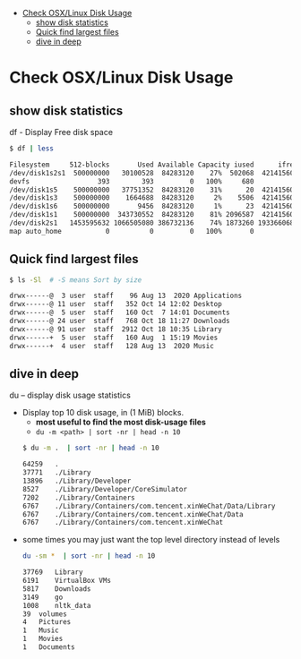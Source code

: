 [](...menustart)

- [Check OSX/Linux Disk Usage](#16309df300bdf0d160ce0d2c3ba81760)
    - [show disk statistics](#43966914cb91fad4e91935063f885044)
    - [Quick find largest files](#738abd9a763d86132b17a478f1a858d4)
    - [dive in deep](#9e34b361cb37f29a1853787b7b35032b)

[](...menuend)


<h2 id="16309df300bdf0d160ce0d2c3ba81760"></h2>

# Check OSX/Linux Disk Usage


<h2 id="43966914cb91fad4e91935063f885044"></h2>

## show disk statistics

df - Display Free disk space

```bash
$ df | less

Filesystem     512-blocks       Used Available Capacity iused      ifree %iused  Mounted on
/dev/disk1s2s1  500000000   30100528  84283120    27%  502068  421415600    0%   /
devfs                 393        393         0   100%     680          0  100%   /dev
/dev/disk1s5    500000000   37751352  84283120    31%      20  421415600    0%   /System/Volumes/VM
/dev/disk1s3    500000000    1664688  84283120     2%    5506  421415600    0%   /System/Volumes/Preboot
/dev/disk1s6    500000000       9456  84283120     1%      23  421415600    0%   /System/Volumes/Update
/dev/disk1s1    500000000  343730552  84283120    81% 2096587  421415600    0%   /System/Volumes/Data
/dev/disk2s1   1453595632 1066505080 386732136    74% 1873260 1933660680    0%   /Volumes/WORK
map auto_home           0          0         0   100%       0          0  100%   /System/Volumes/Data/home
```


<h2 id="738abd9a763d86132b17a478f1a858d4"></h2>

## Quick find largest files

```bash
$ ls -Sl  # -S means Sort by size

drwx------@  3 user  staff    96 Aug 13  2020 Applications
drwx------@ 11 user  staff   352 Oct 14 12:02 Desktop
drwx------@  5 user  staff   160 Oct  7 14:01 Documents
drwx------@ 24 user  staff   768 Oct 18 11:27 Downloads
drwx------@ 91 user  staff  2912 Oct 18 10:35 Library
drwx------+  5 user  staff   160 Aug  1 15:19 Movies
drwx------+  4 user  staff   128 Aug 13  2020 Music
```

<h2 id="9e34b361cb37f29a1853787b7b35032b"></h2>

## dive in deep

du – display disk usage statistics


- Display top 10 disk usage, in (1 MiB) blocks.
    - **most useful to find the most disk-usage files**
    - `du -m <path> | sort -nr | head -n 10`
    ```bash
    $ du -m .  | sort -nr | head -n 10                                                                                                                              130 ↵

    64259	.
    37771	./Library
    13896	./Library/Developer
    8527	./Library/Developer/CoreSimulator
    7202	./Library/Containers
    6767	./Library/Containers/com.tencent.xinWeChat/Data/Library
    6767	./Library/Containers/com.tencent.xinWeChat/Data
    6767	./Library/Containers/com.tencent.xinWeChat
    ```
- some times you may just want the top level directory instead of levels
    ```bash
    du -sm *  | sort -nr | head -n 10                                                                                                                             130 ↵

    37769	Library
    6191	VirtualBox VMs
    5817	Downloads
    3149	go
    1008	nltk_data
    39	volumes
    4	Pictures
    1	Music
    1	Movies
    1	Documents  
    ```


